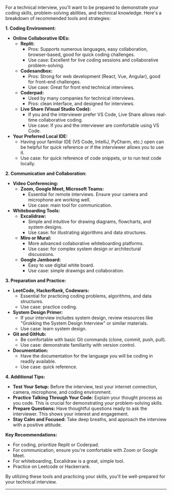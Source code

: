 For a technical interview, you'll want to be prepared to demonstrate your coding skills, problem-solving abilities, and technical knowledge. Here's a breakdown of recommended tools and strategies:

**1. Coding Environment:**

* **Online Collaborative IDEs:**
    * **Replit:**
        * Pros: Supports numerous languages, easy collaboration, browser-based, good for quick coding challenges.
        * Use case: Excellent for live coding sessions and collaborative problem-solving.
    * **Codesandbox:**
        * Pros: Strong for web development (React, Vue, Angular), good for front-end challenges.
        * Use case: Great for front end technical interviews.
    * **Coderpad:**
        * Used by many companies for technical interviews.
        * Pros: clean interface, and designed for interviews.
    * **Live Share (Visual Studio Code):**
        * If you and the interviewer prefer VS Code, Live Share allows real-time collaborative coding.
        * Use case: If you and the interviewer are comfortable using VS Code.
* **Your Preferred Local IDE:**
    * Having your familiar IDE (VS Code, IntelliJ, PyCharm, etc.) open can be helpful for quick reference or if the interviewer allows you to use it.
    * Use case: for quick reference of code snippets, or to run test code locally.

**2. Communication and Collaboration:**

* **Video Conferencing:**
    * **Zoom, Google Meet, Microsoft Teams:**
        * Essential for remote interviews. Ensure your camera and microphone are working well.
        * Use case: main tool for communication.
* **Whiteboarding Tools:**
    * **Excalidraw:**
        * Simple and intuitive for drawing diagrams, flowcharts, and system designs.
        * Use case: for illustrating algorithms and data structures.
    * **Miro or Mural:**
        * More advanced collaborative whiteboarding platforms.
        * Use case: for complex system design or architectural discussions.
    * **Google Jamboard:**
        * Easy to use digital white board.
        * Use case: simple drawings and collaboration.

**3. Preparation and Practice:**

* **LeetCode, HackerRank, Codewars:**
    * Essential for practicing coding problems, algorithms, and data structures.
    * Use case: practice coding.
* **System Design Primer:**
    * If your interview includes system design, review resources like "Grokking the System Design Interview" or similar materials.
    * Use case: learn system design.
* **Git and GitHub:**
    * Be comfortable with basic Git commands (clone, commit, push, pull).
    * Use case: demonstrate familiarity with version control.
* **Documentation:**
    * Have the documentation for the language you will be coding in readily available.
    * Use case: quick reference.

**4. Additional Tips:**

* **Test Your Setup:** Before the interview, test your internet connection, camera, microphone, and coding environment.
* **Practice Talking Through Your Code:** Explain your thought process as you code. This is crucial for demonstrating your problem-solving skills.
* **Prepare Questions:** Have thoughtful questions ready to ask the interviewer. This shows your interest and engagement.
* **Stay Calm and Focused:** Take deep breaths, and approach the interview with a positive attitude.

**Key Recommendations:**

* For coding, prioritize Replit or Coderpad.
* For communication, ensure you're comfortable with Zoom or Google Meet.
* For whiteboarding, Excalidraw is a great, simple tool.
* Practice on Leetcode or Hackerrank.

By utilizing these tools and practicing your skills, you'll be well-prepared for your technical interview.


***
